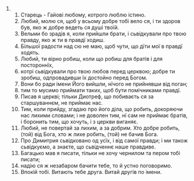 <ol>
  <li>
    <ol>
      <li>Старець - Гайові любому, котрого люблю істино.</li>
      <li>Любий, молю ся, щоб у всьому добре тобі вело ся, і ти здоров був, яко ж добре ведеть ся душі твоїй.</li>
      <li>Вельми бо зрадів я, коли прийшли брати, і сьвідкували про твою правду, яко ж ти в правдї ходиш.</li>
      <li>Більшої радости над сю не маю, щоб чути, що дїти мої в правдї ходять.</li>
      <li>Любий, ти вірно робиш, коли що робиш для братів і для постороннїх,</li>
      <li>котрі сьвідкували про твою любов перед церквою; добре ти зробиш, одпровадивши їх достойно перед Богом.</li>
      <li>Вони бо ради імени Його вийшли, нїчого не прийнявши від поган;</li>
      <li>тим то мусимо приймати таких, щоб бути помічниками правдї.</li>
      <li>Писав я церкві; тільки Диотреф, що побиваєть ся за старшуваннєм, не приймає нас.</li>
      <li>Тим, коли прийду, згадаю про його діла, що робить, докоряючи нас лихими словами; і не доволен тим, нї сам не приймає братів, і боронить тим, що хочуть, і з церкви виганяє.</li>
      <li>Любий, не повертай за лихим, а за добрим. Хто добре робить, (той) від Бога, хто ж лихе робить, (той) не бачив Бога.</li>
      <li>Про Димитрия сьвідковано од усїх, і від самої правди; і ми також сьвідкуємо, а знаєте, що сьвідченнє наше правдиве.</li>
      <li>Багацько мав я писати, тільки не хочу чернилом та пером тобі писати;</li>
      <li>надію ся ж незабаром бачити тебе, то й устно поговоримо.</li>
      <li>Впокій тобі. Витають тебе друга. Витай другів по імени.</li>
    </ol>
  </li>
</ol>